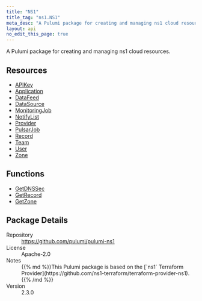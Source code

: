 ```yaml
---
title: "NS1"
title_tag: "ns1.NS1"
meta_desc: "A Pulumi package for creating and managing ns1 cloud resources."
layout: api
no_edit_this_page: true
---
```


<!-- WARNING: this file was generated by Pulumi Docs Generator. -->
<!-- Do not edit by hand unless you're certain you know what you are doing! -->

A Pulumi package for creating and managing ns1 cloud resources.

<h2 id="resources">Resources</h2>
<ul class="api">
    <li><a href="apikey" title="APIKey"><span class="api-symbol api-symbol--resource"></span>APIKey</a></li>
    <li><a href="application" title="Application"><span class="api-symbol api-symbol--resource"></span>Application</a></li>
    <li><a href="datafeed" title="DataFeed"><span class="api-symbol api-symbol--resource"></span>DataFeed</a></li>
    <li><a href="datasource" title="DataSource"><span class="api-symbol api-symbol--resource"></span>DataSource</a></li>
    <li><a href="monitoringjob" title="MonitoringJob"><span class="api-symbol api-symbol--resource"></span>MonitoringJob</a></li>
    <li><a href="notifylist" title="NotifyList"><span class="api-symbol api-symbol--resource"></span>NotifyList</a></li>
    <li><a href="provider" title="Provider"><span class="api-symbol api-symbol--resource"></span>Provider</a></li>
    <li><a href="pulsarjob" title="PulsarJob"><span class="api-symbol api-symbol--resource"></span>PulsarJob</a></li>
    <li><a href="record" title="Record"><span class="api-symbol api-symbol--resource"></span>Record</a></li>
    <li><a href="team" title="Team"><span class="api-symbol api-symbol--resource"></span>Team</a></li>
    <li><a href="user" title="User"><span class="api-symbol api-symbol--resource"></span>User</a></li>
    <li><a href="zone" title="Zone"><span class="api-symbol api-symbol--resource"></span>Zone</a></li>
</ul>

<h2 id="functions">Functions</h2>
<ul class="api">
    <li><a href="getdnssec" title="GetDNSSec"><span class="api-symbol api-symbol--function"></span>GetDNSSec</a></li>
    <li><a href="getrecord" title="GetRecord"><span class="api-symbol api-symbol--function"></span>GetRecord</a></li>
    <li><a href="getzone" title="GetZone"><span class="api-symbol api-symbol--function"></span>GetZone</a></li>
</ul>

<h2 id="package-details">Package Details</h2>
<dl class="package-details">
	<dt>Repository</dt>
	<dd><a href="https://github.com/pulumi/pulumi-ns1">https://github.com/pulumi/pulumi-ns1</a></dd>
	<dt>License</dt>
	<dd>Apache-2.0</dd>
	<dt>Notes</dt>
	<dd>{{% md %}}This Pulumi package is based on the [`ns1` Terraform Provider](https://github.com/ns1-terraform/terraform-provider-ns1).{{% /md %}}</dd>
	<dt>Version</dt>
	<dd>2.3.0</dd>
</dl>

